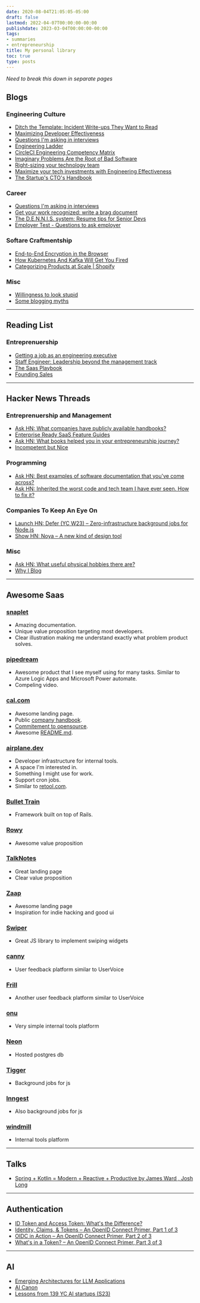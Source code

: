 ```yaml
---
date: 2020-08-04T21:05:05-05:00
draft: false
lastmod: 2022-04-07T00:00:00-00:00
publishdate: 2023-03-04T00:00:00-00:00
tags:
- summaries
- entrepreneurship
title: My personal library
toc: true
type: posts
---
```


*Need to break this down in separate pages*

## Blogs

### Engineering Culture

* [Ditch the Template: Incident Write-ups They Want to Read](https://blog.container-solutions.com/incident-write-ups-they-want-to-read)
* [Maximizing Developer Effectiveness](https://martinfowler.com/articles/developer-effectiveness.html)
* [Questions I'm asking in interviews](https://jvns.ca/blog/2013/12/30/questions-im-asking-in-interviews/)
* [Engineering Ladder](https://github.com/artsy/README/blob/main/careers/ladder.md)
* [CircleCI Engineering Competency Matrix](https://docs.google.com/spreadsheets/d/131XZCEb8LoXqy79WWrhCX4sBnGhCM1nAIz4feFZJsEo/edit?usp=sharing)
* [Imaginary Problems Are the Root of Bad Software](https://cerebralab.com/Imaginary_Problems_Are_the_Root_of_Bad_Software)
* [Right-sizing your technology team](https://www.thoughtworks.com/insights/articles/right-sizing-your-technology-team)
* [Maximize your tech investments with Engineering Effectiveness](https://www.thoughtworks.com/insights/articles/a-comprehensive-methodology-for-engineering-effectiveness)
* [The Startup's CTO's Handbook](https://github.com/ZachGoldberg/Startup-CTO-Handbook/blob/main/StartupCTOHandbook.md)

### Career

* [Questions I'm asking in interviews](https://jvns.ca/blog/2013/12/30/questions-im-asking-in-interviews/)
* [Get your work recognized: write a brag document](https://jvns.ca/blog/brag-documents/)
* [The D.E.N.N.I.S. system: Resume tips for Senior Devs](https://jacobbartlett.substack.com/p/the-dennis-system-cvs-tips-for-senior)
* [Employer Test - Questions to ask employer](https://github.com/randsleadershipslack/employer-test)

### Softare Craftmentship

* [End-to-End Encryption in the Browser](https://blog.excalidraw.com/end-to-end-encryption/)
* [How Kubernetes And Kafka Will Get You Fired](https://medium.com/@jankammerath/how-kubernetes-and-kafka-will-get-you-fired-a6dccbd36c77)
* [Categorizing Products at Scale | Shopify](https://shopify.engineering/categorizing-products-at-scale)

### Misc

* [Willingness to look stupid](https://danluu.com/look-stupid/)
* [Some blogging myths](https://jvns.ca/blog/2023/06/05/some-blogging-myths/)

---

## Reading List

### Entreprenuership

* [Getting a job as an engineering executive](https://lethain.com/getting-engineering-executive-job/?utm_source=newsletter&utm_medium=email&utm_campaign=devopsbulletin&utm_content=devopsbulletin)
* [Staff Engineer: Leadership beyond the management track](https://lethain.gumroad.com/l/staff-engineer)
* [The Saas Playbook](https://saasplaybook.com/)
* [Founding Sales](https://www.foundingsales.com/)

---

## Hacker News Threads

### Entreprenuership and Management

* [Ask HN: What companies have publicly available handbooks?](https://news.ycombinator.com/item?id=34959242)
* [Enterprise Ready SaaS Feature Guides](https://news.ycombinator.com/item?id=13015544)
* [Ask HN: What books helped you in your entrepreneurship journey?](https://news.ycombinator.com/item?id=35168647)
* [Incompetent but Nice](https://news.ycombinator.com/item?id=35344703)

### Programming

* [Ask HN: Best examples of software documentation that you've come across?](https://news.ycombinator.com/item?id=34820382)
* [Ask HN: Inherited the worst code and tech team I have ever seen. How to fix it?](https://news.ycombinator.com/item?id=32883596)
### Companies To Keep An Eye On

* [Launch HN: Defer (YC W23) – Zero-infrastructure background jobs for Node.js](https://news.ycombinator.com/item?id=35096366)
* [Show HN: Noya – A new kind of design tool](https://news.ycombinator.com/item?id=34848583)

### Misc

* [Ask HN: What useful physical hobbies there are?](https://news.ycombinator.com/item?id=34960870)
* [Why I Blog](https://news.ycombinator.com/item?id=35467361)

---

## Awesome Saas

### [snaplet](https://www.snaplet.dev/)

* Amazing documentation.
* Unique value proposition targeting most developers.
* Clear illustration making me understand exactly what problem product solves.

### [pipedream](https://pipedream.com/)

* Awesome product that I see myself using for many tasks. Similar to Azure Logic Apps and Microsoft Power automate.
* Compeling video.

### [cal.com](https://cal.com)

* Awesome landing page.
* Public [company handbook](https://handbook.cal.com/).
* [Commitement to opensource](https://cal.com/blog/open-startup).
* Awesome [README.md](https://github.com/calcom/cal.com#integrations).

### [airplane.dev](https://www.airplane.dev/)

* Developer infrastructure for internal tools.
* A space I'm interested in.
* Something I might use for work.
* Support cron jobs.
* Similar to [retool.com](https://retool.com/).

### [Bullet Train](https://bullettrain.co/)

* Framework built on top of Rails.

### [Rowy](https://www.rowy.io/)

* Awesome value proposition

### [TalkNotes](https://talknotes.io/)

* Great landing page
* Clear value proposition

### [Zaap](https://www.zaap.ai/)

* Awesome landing page
* Inspiration for indie hacking and good ui

### [Swiper](https://swiperjs.com/)

* Great JS library to implement swiping widgets

### [canny](https://canny.io/)

* User feedback platform similar to UserVoice

### [Frill](https://frill.co/)

* Another user feedback platform similar to UserVoice

### [onu](https://joinonu.com/)

* Very simple internal tools platform

### [Neon](https://neon.tech/)

* Hosted postgres db

### [Tigger](https://trigger.dev/)

* Background jobs for js

### [Inngest](https://www.inngest.com/)

* Also background jobs for js

### [windmill](https://www.windmill.dev/)

* Internal tools platform

---

## Talks

* [Spring + Kotlin = Modern + Reactive + Productive by James Ward , Josh Long](https://www.youtube.com/watch?v=2MYSLP2vgps)

---

## Authentication

* [ID Token and Access Token: What's the Difference?](https://auth0.com/blog/id-token-access-token-what-is-the-difference/#A-Quick-Recap)
* [Identity, Claims, & Tokens – An OpenID Connect Primer, Part 1 of 3](https://developer.okta.com/blog/2017/07/25/oidc-primer-part-1)
* [OIDC in Action – An OpenID Connect Primer, Part 2 of 3](https://developer.okta.com/blog/2017/07/25/oidc-primer-part-2)
* [What's in a Token? – An OpenID Connect Primer, Part 3 of 3](https://developer.okta.com/blog/2017/08/01/oidc-primer-part-3)

---

## AI

* [Emerging Architectures for LLM Applications](https://a16z.com/2023/06/20/emerging-architectures-for-llm-applications/)
* [AI Canon](https://a16z.com/2023/05/25/ai-canon/)
* [Lessons from 139 YC AI startups (S23)](https://www.ignorance.ai/p/5-lessons-from-139-yc-ai-startups)
